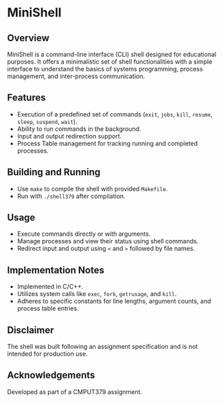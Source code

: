 # **MiniShell**

## **Overview**
MiniShell is a command-line interface (CLI) shell designed for educational purposes. It offers a minimalistic set of shell functionalities with a simple interface to understand the basics of systems programming, process management, and inter-process communication.

## **Features**
- Execution of a predefined set of commands (`exit`, `jobs`, `kill`, `resume`, `sleep`, `suspend`, `wait`).
- Ability to run commands in the background.
- Input and output redirection support.
- Process Table management for tracking running and completed processes.

## **Building and Running**
- Use `make` to compile the shell with provided `Makefile`.
- Run with `./shell379` after compilation.

## **Usage**
- Execute commands directly or with arguments.
- Manage processes and view their status using shell commands.
- Redirect input and output using `<` and `>` followed by file names.

## **Implementation Notes**
- Implemented in C/C++.
- Utilizes system calls like `exec`, `fork`, `getrusage`, and `kill`.
- Adheres to specific constants for line lengths, argument counts, and process table entries.

## **Disclaimer**
The shell was built following an assignment specification and is not intended for production use.

## **Acknowledgements**
Developed as part of a CMPUT379 assignment.
